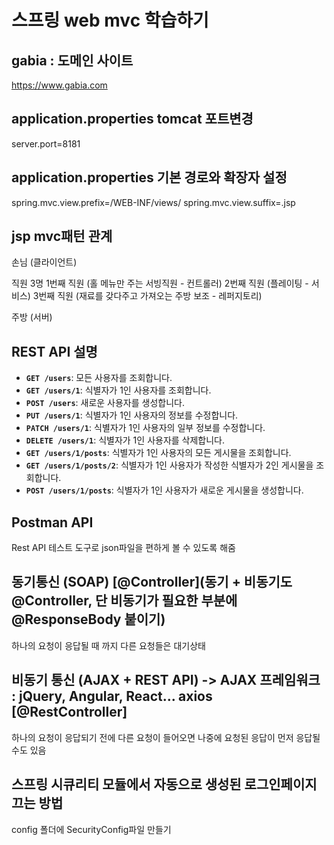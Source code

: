 # 스프링 web mvc 학습하기

## gabia : 도메인 사이트
https://www.gabia.com

## application.properties tomcat 포트변경
server.port=8181

## application.properties 기본 경로와 확장자 설정
spring.mvc.view.prefix=/WEB-INF/views/
spring.mvc.view.suffix=.jsp

## jsp mvc패턴 관계
손님 (클라이언트)

직원 3명
1번째 직원 (홀 메뉴만 주는 서빙직원 - 컨트롤러)
2번째 직원 (플레이팅 - 서비스)
3번째 직원 (재료를 갖다주고 가져오는 주방 보조 - 레퍼지토리)

주방 (서버)

## REST API 설명
- **`GET /users`**: 모든 사용자를 조회합니다.
- **`GET /users/1`**: 식별자가 1인 사용자를 조회합니다.
- **`POST /users`**: 새로운 사용자를 생성합니다.
- **`PUT /users/1`**: 식별자가 1인 사용자의 정보를 수정합니다.
- **`PATCH /users/1`**: 식별자가 1인 사용자의 일부 정보를 수정합니다.
- **`DELETE /users/1`**: 식별자가 1인 사용자를 삭제합니다.
- **`GET /users/1/posts`**: 식별자가 1인 사용자의 모든 게시물을 조회합니다.
- **`GET /users/1/posts/2`**: 식별자가 1인 사용자가 작성한 식별자가 2인 게시물을 조회합니다.
- **`POST /users/1/posts`**: 식별자가 1인 사용자가 새로운 게시물을 생성합니다.

## Postman API
Rest API 테스트 도구로 json파일을 편하게 볼 수 있도록 해줌


## 동기통신 (SOAP) [@Controller](동기 + 비동기도 @Controller, 단 비동기가 필요한 부분에 @ResponseBody 붙이기)
하나의 요청이 응답될 때 까지 다른 요청들은 대기상태

## 비동기 통신 (AJAX + REST API) -> AJAX 프레임워크 : jQuery, Angular, React... axios [@RestController]
하나의 요청이 응답되기 전에 다른 요청이 들어오면
나중에 요청된 응답이 먼저 응답될수도 있음

## 스프링 시큐리티 모듈에서 자동으로 생성된 로그인페이지 끄는 방법
config 폴더에 SecurityConfig파일 만들기